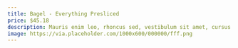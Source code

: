 ```yaml
---
title: Bagel - Everything Presliced
price: $45.18
description: Mauris enim leo, rhoncus sed, vestibulum sit amet, cursus id, turpis. Integer aliquet, massa id lobortis convallis, tortor risus dapibus augue, vel accumsan tellus nisi eu orci. Mauris lacinia sapien quis libero.
image: https://via.placeholder.com/1000x600/000000/fff.png
---
```


